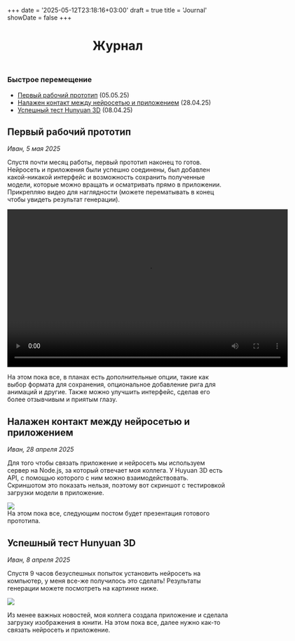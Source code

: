 +++
date = '2025-05-12T23:18:16+03:00'
draft = true
title = 'Journal'
showDate = false
+++

<div style="text-align: center;">
  <h1 style="margin-bottom: 50px;">Журнал</h1>
</div>

### Быстрое перемещение

- [Первый рабочий прототип](#первый-рабочий-прототип) (05.05.25)
- [Налажен контакт между нейросетью и приложением](#налажен-контакт-между-нейросетью-и-приложением) (28.04.25)
- [Успешный тест Hunyuan 3D](#успешный-тест-hunyuan-3d) (08.04.25)

## Первый рабочий прототип
*Иван, 5 мая 2025*

Спустя почти месяц работы, первый прототип наконец то готов. Нейросеть и приложения были успешно соединены, был добавлен какой-никакой интерфейс и возможность сохранить полученные модели, которые можно вращать и осматривать прямо в приложении. Прикрепляю видео для наглядности (можете перематывать в конец чтобы увидеть результат генерации).

<video width="640" height="360" controls>
    <source src="/videos/blog3.mp4" type="video/mp4">
    Тут должно было быть видео, если его нет все сломалось.
</video>

На этом пока все, в планах есть дополнительные опции, такие как выбор формата для сохранения, опциональное добавление рига для анимаций и другие. Также можно улучшить интерфейс, сделав его более отзывчивым и приятым глазу.


## Налажен контакт между нейросетью и приложением
*Иван, 28 апреля 2025*

Для того чтобы связать приложение и нейросеть мы используем сервер на Node.js, за который отвечает моя коллега. У Huyuan 3D есть API, с помощью которого с ним можно взаимодействовать. Скриншотом это показать нельзя, поэтому вот скриншот с тестировкой загрузки модели в приложение.

<img src="/images/blog2.png" style="display: block; margin-left: auto; margin-right: auto"/>
На этом пока все, следующим постом будет презентация готового прототипа.

## Успешный тест Hunyuan 3D
*Иван, 8 апреля 2025*

Спустя 9 часов безуспешных попыток установить нейросеть на компьютер, у меня все-же получилось это сделать! Результаты генерации можете посмотреть на картинке ниже.

<img src="/images/blog1.png" style="display: block; margin-left: auto; margin-right: auto"/>

Из менее важных новостей, моя коллега создала приложение и сделала загрузку изображения в юнити. На этом пока все, далее нужно как-то связать нейросеть и приложение.